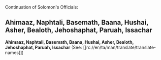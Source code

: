 Continuation of Solomon's Officials:

## Ahimaaz, Naphtali, Basemath, Baana, Hushai, Asher, Bealoth, Jehoshaphat, Paruah, Issachar ##

<b>Ahimaaz, Naphtali, Basemath, Baana, Hushai, Asher, Bealoth, Jehoshaphat, Paruah, Issachar</b>  (See: [[rc://en/ta/man/translate/translate-names]])